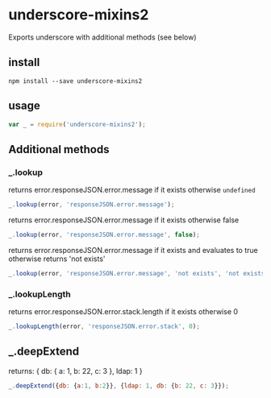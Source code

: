 # underscore-mixins2 
Exports underscore with additional methods (see below)

## install
```shell
npm install --save underscore-mixins2
```

## usage
```js
var _ = require('underscore-mixins2');
```

## Additional methods

### _.lookup

returns error.responseJSON.error.message if it exists otherwise `undefined`

```js
_.lookup(error, 'responseJSON.error.message');
```

returns error.responseJSON.error.message if it exists otherwise false

```js
_.lookup(error, 'responseJSON.error.message', false); 
```

returns error.responseJSON.error.message if it exists and evaluates to true
otherwise returns 'not exists'

```js
_.lookup(error, 'responseJSON.error.message', 'not exists', 'not exists')
```

### _.lookupLength

returns error.responseJSON.error.stack.length if it exists otherwise 0

```js
_.lookupLength(error, 'responseJSON.error.stack', 0);
```

## _.deepExtend

returns: { db: { a: 1, b: 22, c: 3 }, ldap: 1 }

```js
_.deepExtend({db: {a:1, b:2}}, {ldap: 1, db: {b: 22, c: 3}});
```

